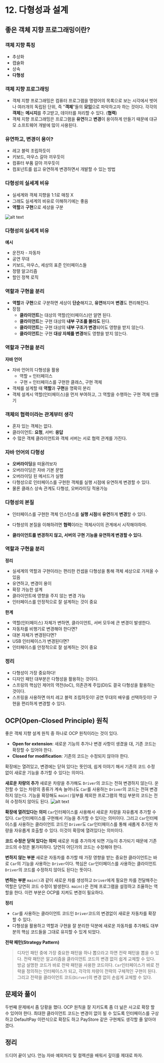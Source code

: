 # 12. 다형성과 설계

## 좋은 객체 지향 프로그래밍이란?

### 객체 지향 특징
- 추상화
- 캡슐화
- 상속
- **다형성**

### 객체 지향 프로그래밍
- 객체 지향 프로그래밍은 컴퓨터 프로그램을 명령어의 목록으로 보는 시각에서 벗어나 여러개의 독립된 단위, 즉 "**객체**"들의 **모임**으로 파악하고자 하는 것이다. 각각의 **객체**는 **메시지**를 주고받고, 데이터를 처리할 수 있다. (**협력**)
- 객체 지향 프로그래밍은 프로그램을 **유연**하고 **변경**이 용이하게 만들기 때문에 대규모 소프트웨어 개발에 많이 사용된다.

### 유연하고, 변경이 용이?
- 레고 블럭 조립하듯이
- 키보드, 마우스 갈아 끼우듯이
- 컴퓨터 부품 갈아 끼우듯이
- 컴포넌트를 쉽고 유연하게 변경하면서 개발할 수 있는 방법

### 다형성의 실세계 비유
- 실세계와 객체 지향을 1:1로 매칭 X
- 그래도 실세계의 비유로 이해하기에는 좋음
- **역할**과 **구현**으로 세상을 구분

![alt text](image.png)

### 다형성의 실세계 비유
**예시**
- 운전자 - 자동차
- 공연 무대
- 키보드, 마우스, 세상의 표준 인터페이스들
- 정렬 알고리즘
- 할인 정책 로직

### 역할과 구현을 분리
- **역할**과 **구현**으로 구분하면 세상이 **단순**해지고, **유연**해지며 **변경**도 편리해진다.
- 장점
    - **클라이언트**는 대상의 역할(인터페이스)만 알면 된다.
    - **클라이언트**는 구현 대상의 **내부 구조를 몰라도** 된다.
    - **클라이언트**는 구현 대상의 **내부 구조가 변경**되어도 영향을 받지 않는다.
    - **클라이언트**는 구현 **대상 자체를 변경**해도 영향을 받지 않는다.


### 역할과 구현을 분리
**자바 언어**

- 자바 언어의 다형성을 활용
    - 역할 = 인터페이스
    - 구현 = 인터페이스를 구현한 클래스, 구현 객체
- 객체를 설계할 때 **역할**과 **구현**을 명확히 분리
- 객체 설계시 역할(인터페이스)을 먼저 부여하고, 그 역할을 수행하는 구현 객체 만들기

### 객체의 협력이라는 관계부터 생각
- 혼자 있는 객체는 없다.
- 클라이언트: **요청**, 서버: **응답**
- 수 많은 객체 클라이언트와 객체 서버는 서로 협력 관계를 가진다.

### 자바 언어의 다형성
- **오버라이딩**을 떠올려보자
- 오버라이딩은 자바 기본 문법
- 오버라이딩 된 메서드가 실행
- 다형성으로 인터페이스를 구현한 객체를 실행 시점에 유연하게 변경할 수 있다.
- 물론 클래스 상속 관계도 다형성, 오버라이딩 적용가능

### 다형성의 본질
- 인터페이스를 구현한 객체 인스턴스를 **실행 시점**에 **유연**하게 **변경**할 수 있다.
- 다형성의 본질을 이해하려면 **협력**이라는 객체사이의 관계에서 시작해야하마.

- **클라이언트를 변경하지 않고, 서버의 구현 기능을 유연하게 변경할 수 있다.**

### 역할과 구현을 분리
**정리**

- 실세계의 역할과 구현이라는 편리한 컨셉을 다형성을 통해 객체 세상으로 가져올 수 있음
- 유연하고, 변경이 용이
- 확장 가능한 설계
- 클라이언트에 영향을 주지 않는 변경 가능
- 인터페이스를 안정적으로 잘 설계하는 것이 중요

**한계**

- 역할(인터페이스) 자체가 변하면, 클라이언트, 서버 모두에 큰 변경이 발생한다.
- 자동차를 비행기로 변경해야 한다면?
- 대본 자체가 변경된다면?
- USB 인터페이스가 변경된다면?
- 인터페이스를 안정적으로 잘 설계하는 것이 중요

### 정리
- 다형성이 가장 중요하다!
- 디자인 패턴 대부분은 다형성을 활용하는 것이다.
- 스프링의 핵심인 제어의 역전(IoC), 의존관계 주입(DI)도 결국 다형성을 활용하는 것이다.
- 스프링을 사용하면 마치 레고 블럭 조립하듯이! 공연 무대의 배우를 선택하듯이! 구현을 편리하게 변경할 수 있다.

## OCP(Open-Closed Principle) 원칙
좋은 객체 지향 설계 원칙 중 하나로 OCP 원칙이라는 것이 있다.
- **Open for extension**: 새로운 기능의 추가나 변경 사항이 생겼을 대, 기존 코드는 확장할 수 있어야 한다.
- **Closed for modification**: 기존의 코드는 수정되지 않아야 한다.

확장에는 열려있고, 변경에는 닫혀 있다는 뜻인데, 쉽게 이야기 해서 기존의 코드 수정 없이 새로운 기능을 추가할 수 있다는 의미다. 

**새로운 차량의 추가**
새로운 차량을 추가해도 `Driver`의 코드는 전혀 변경하지 않는다. 운전할 수 있는 차량의 종류가 계속 늘어나도 `Car`를 사용하는 `Driver`의 코드는 전혀 변경하지 않는다. 기능을 확장해도 `main()`일부를 제외한 프로그램의 핵심 부분의 코드는 전혀 수정하지 않아도 된다.
![alt text](image-1.png)

**확장에 열려있다는 의미**
`Car`인터페이스를 사용해서 새로운 차량을 자유롭게 추가할 수 있다. `Car`인터페이스를 구현해서 기능을 추가할 수 있다는 의미이다. 그리고 `Car`인터페이스를 사용하는 클라이언트 코드인 `Driver`도 `Car`인터페이스를 통해 새롭게 추가된 차량을 자유롭게 호출할 수 있다. 이것이 확장에 열려있다는 의미이다. 

**코드 수정은 닫혀 있다는 의미**
새로운 차를 추가하게 되면 기능이 추가되기 때문에 기존 코드의 수정은 불가피하다. 당연히 어딘가의 코드는 수정해야 한다.

**변하지 않는 부분**
새로운 자동차를 추가할 때 가장 영향을 받는 중요한 클라이언트는 바로 `Car`의 기능을 사용하는 `Driver`이다. 핵심은 `Car`인터페이스를 사용하는 클라이언트 `Driver`의 코드를 수정하지 않아도 된다는 뜻이다.

**변하는 부분**
`main()`과 같이 새로운 차를 생성하고 `Driver`에게 필요한 차를 전달해주는 역할은 당연히 코드 수정이 발생한다.
`main()`은 전체 프로그램을 설정하고 조율하는 역할을 한다. 이런 부분은 OCP를 지켜도 변경이 필요하다.

**정리**
- `Car`를 사용하는 클라이언트 코드인 `Driver`코드의 변경없이 새로운 자동차를 확장할 수 있다.
- 다형성을 활용하고 역할과 구현을 잘 분리한 덕분에 새로운 자동차를 추가해도 대부분의 핵심 코드들을 그대로 유지할 수 있게 되었다.

**전략 패턴(Strategy Pattern)**
> 디자인 패턴 중에 가장 중요한 패턴을 하나 뽑으라고 하면 전략 패턴을 뽑을 수 있다. 전략 패턴은 알고리즘을 클라이언트 코드의 변경 없이 쉽게 교체할 수 있다. 방금 설명한 코드가 바로 전략 패턴을 사용한 코드이다. `Car`인터페이스가 바로 전략을 정의하는 인터페이스가 되고, 각각의 차량이 전략의 구체적인 구현이 된다. 그리고 전략을 클라이언트 코드(`Dirver`)의 변경 없이 손쉽게 교체할 수 있다.


## 문제와 풀이
두번째 문제에서 좀 당황을 했다. 
OCP 원칙을 잘 지키도록 좀 더 넒은 사고로 확장 할 수 있어야 한다. 최대한 클라이언트 코드는 변경이 없이 될 수 있도록 인터페이스를 구상하고 DefaultPay 이런식으로 확장도 하고 
PayStore 같은 구현체도 생각할 줄 알아야 겠다.

## 정리
드디어 끝이 났다. 언능 자바 예외처리 및 컬렉션을 배워서 깊이를 제대로 파자.